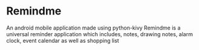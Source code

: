 # Remindme
An android mobile application made using python-kivy
Remindme is a universal reminder application which includes, notes, drawing notes, alarm clock, event calendar as well as shopping list

